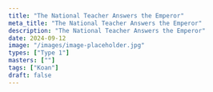 ```yaml
---
title: "The National Teacher Answers the Emperor"
meta_title: "The National Teacher Answers the Emperor"
description: "The National Teacher Answers the Emperor"
date: 2024-09-12
image: "/images/image-placeholder.jpg"
types: ["Type 1"]
masters: [""]
tags: ["Koan"]
draft: false
---
```


